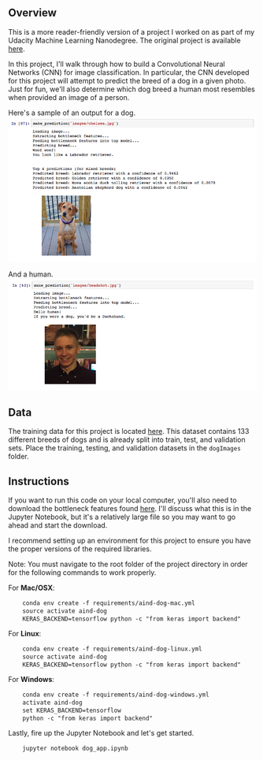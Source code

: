 [//]: # (Image References)

[image1]: ./images/sample_dog_output.png "Sample Output"
[image2]: ./images/sample_human_output.png "Sample Human Output"
[image3]: ./images/vgg16_model.png "VGG-16 Model Keras Layers"
[image4]: ./images/vgg16_model_draw.png "VGG16 Model Figure"


## Overview

This is a more reader-friendly version of a project I worked on as part of my Udacity Machine Learning Nanodegree. The original project is available [here](https://github.com/jeremyjordan/machine-learning/tree/master/projects/dog-project).

In this project, I'll walk through how to build a Convolutional Neural Networks (CNN) for image classification. In particular, the CNN developed for this project will attempt to predict the breed of a dog in a given photo. Just for fun, we'll also determine which dog breed a human most resembles when provided an image of a person.

Here's a sample of an output for a dog.
![Sample Output][image1]

And a human.
![Sample Output][image2]

## Data

The training data for this project is located [here](https://s3-us-west-1.amazonaws.com/udacity-aind/dog-project/dogImages.zip). This dataset contains 133 different breeds of dogs and is already split into train, test, and validation sets. Place the training, testing, and validation datasets in the `dogImages` folder.

## Instructions

If you want to run this code on your local computer, you'll also need to download the bottleneck features found [here](https://s3-us-west-1.amazonaws.com/udacity-aind/dog-project/DogInceptionV3Data.npz). I'll discuss what this is in the Jupyter Notebook, but it's a relatively large file so you may want to go ahead and start the download.

I recommend setting up an environment for this project to ensure you have the proper versions of the required libraries.

Note: You must navigate to the root folder of the project directory in order for the following commands to work properly.

For __Mac/OSX__:
```
	conda env create -f requirements/aind-dog-mac.yml
	source activate aind-dog
	KERAS_BACKEND=tensorflow python -c "from keras import backend"
```

For __Linux__:
```
	conda env create -f requirements/aind-dog-linux.yml
	source activate aind-dog
	KERAS_BACKEND=tensorflow python -c "from keras import backend"
```

For __Windows__:
```
	conda env create -f requirements/aind-dog-windows.yml
	activate aind-dog
	set KERAS_BACKEND=tensorflow
	python -c "from keras import backend"
```

Lastly, fire up the Jupyter Notebook and let's get started.

```
	jupyter notebook dog_app.ipynb
```
